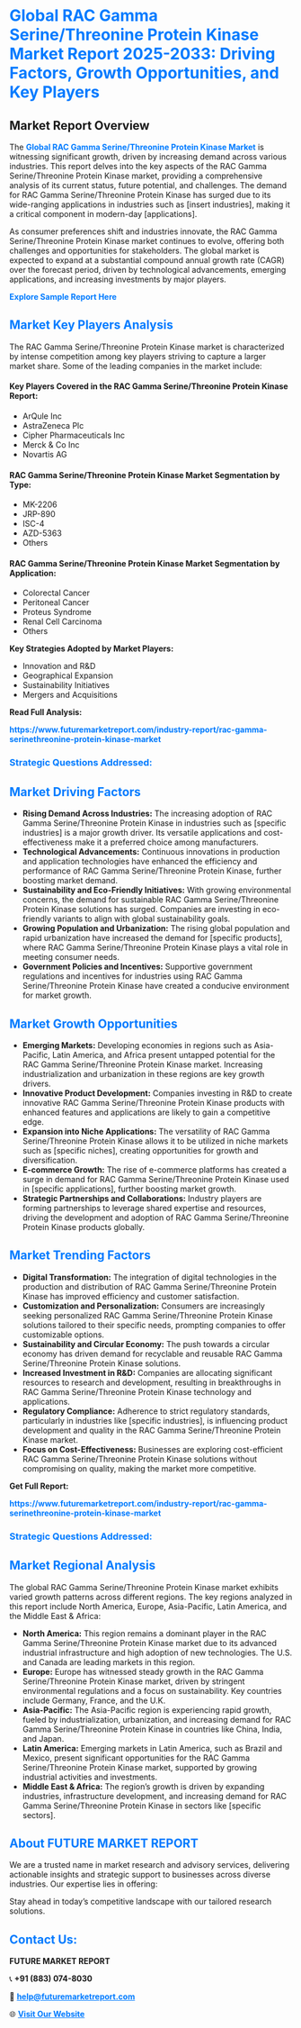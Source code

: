 <h1 style="color: #007BFF;">Global RAC Gamma Serine/Threonine Protein Kinase Market Report 2025-2033: Driving Factors, Growth Opportunities, and Key Players</h1>

<section id="overview">
<h2>Market Report Overview</h2>
<p>The <a href="https://www.futuremarketreport.com/industry-report/rac-gamma-serinethreonine-protein-kinase-market" style="color: #007BFF; text-decoration: none;"><strong>Global RAC Gamma Serine/Threonine Protein Kinase Market</strong></a> is witnessing significant growth, driven by increasing demand across various industries. This report delves into the key aspects of the RAC Gamma Serine/Threonine Protein Kinase market, providing a comprehensive analysis of its current status, future potential, and challenges. The demand for RAC Gamma Serine/Threonine Protein Kinase has surged due to its wide-ranging applications in industries such as [insert industries], making it a critical component in modern-day [applications].</p>
<p>As consumer preferences shift and industries innovate, the RAC Gamma Serine/Threonine Protein Kinase market continues to evolve, offering both challenges and opportunities for stakeholders. The global market is expected to expand at a substantial compound annual growth rate (CAGR) over the forecast period, driven by technological advancements, emerging applications, and increasing investments by major players.</p>
</section>

<section id="overview">
<p><a href="https://www.futuremarketreport.com/request-sample/reportId=53017" style="color: #007BFF; text-decoration: none;"><strong>Explore Sample Report Here</strong></a></p>
</section>

<section id="key-players">
<h2 style="color: #007BFF;">Market Key Players Analysis</h2>
<p>The RAC Gamma Serine/Threonine Protein Kinase market is characterized by intense competition among key players striving to capture a larger market share. Some of the leading companies in the market include:</p>
<h4>Key Players Covered in the RAC Gamma Serine/Threonine Protein Kinase Report:</h4>
<ul><li>ArQule Inc</li><li>AstraZeneca Plc</li><li>Cipher Pharmaceuticals Inc</li><li>Merck &amp; Co Inc</li><li>Novartis AG</li></ul>
<h4>RAC Gamma Serine/Threonine Protein Kinase Market Segmentation by Type:</h4>
<ul><li>MK-2206</li><li>JRP-890</li><li>ISC-4</li><li>AZD-5363</li><li>Others</li></ul>

<h4>RAC Gamma Serine/Threonine Protein Kinase Market Segmentation by Application:</h4>
<ul><li>Colorectal Cancer</li><li>Peritoneal Cancer</li><li>Proteus Syndrome</li><li>Renal Cell Carcinoma</li><li>Others</li></ul>
<p><strong>Key Strategies Adopted by Market Players:</strong></p>
<ul>
<li>Innovation and R&D</li>
<li>Geographical Expansion</li>
<li>Sustainability Initiatives</li>
<li>Mergers and Acquisitions</li>
</ul>
</section>

<section>
<p><strong>Read Full Analysis: </strong></p><a href="https://www.futuremarketreport.com/industry-report/rac-gamma-serinethreonine-protein-kinase-market" style="color: #007BFF; text-decoration: none;"><strong>https://www.futuremarketreport.com/industry-report/rac-gamma-serinethreonine-protein-kinase-market</strong></a>
<h3 style="color: #007BFF;">Strategic Questions Addressed:</h3>
</section>

<section id="driving-factors">
<h2 style="color: #007BFF;">Market Driving Factors</h2>
<ul>
<li><strong>Rising Demand Across Industries:</strong> The increasing adoption of RAC Gamma Serine/Threonine Protein Kinase in industries such as [specific industries] is a major growth driver. Its versatile applications and cost-effectiveness make it a preferred choice among manufacturers.</li>
<li><strong>Technological Advancements:</strong> Continuous innovations in production and application technologies have enhanced the efficiency and performance of RAC Gamma Serine/Threonine Protein Kinase, further boosting market demand.</li>
<li><strong>Sustainability and Eco-Friendly Initiatives:</strong> With growing environmental concerns, the demand for sustainable RAC Gamma Serine/Threonine Protein Kinase solutions has surged. Companies are investing in eco-friendly variants to align with global sustainability goals.</li>
<li><strong>Growing Population and Urbanization:</strong> The rising global population and rapid urbanization have increased the demand for [specific products], where RAC Gamma Serine/Threonine Protein Kinase plays a vital role in meeting consumer needs.</li>
<li><strong>Government Policies and Incentives:</strong> Supportive government regulations and incentives for industries using RAC Gamma Serine/Threonine Protein Kinase have created a conducive environment for market growth.</li>
</ul>
</section>

<section id="growth-opportunities">
<h2 style="color: #007BFF;">Market Growth Opportunities</h2>
<ul>
<li><strong>Emerging Markets:</strong> Developing economies in regions such as Asia-Pacific, Latin America, and Africa present untapped potential for the RAC Gamma Serine/Threonine Protein Kinase market. Increasing industrialization and urbanization in these regions are key growth drivers.</li>
<li><strong>Innovative Product Development:</strong> Companies investing in R&D to create innovative RAC Gamma Serine/Threonine Protein Kinase products with enhanced features and applications are likely to gain a competitive edge.</li>
<li><strong>Expansion into Niche Applications:</strong> The versatility of RAC Gamma Serine/Threonine Protein Kinase allows it to be utilized in niche markets such as [specific niches], creating opportunities for growth and diversification.</li>
<li><strong>E-commerce Growth:</strong> The rise of e-commerce platforms has created a surge in demand for RAC Gamma Serine/Threonine Protein Kinase used in [specific applications], further boosting market growth.</li>
<li><strong>Strategic Partnerships and Collaborations:</strong> Industry players are forming partnerships to leverage shared expertise and resources, driving the development and adoption of RAC Gamma Serine/Threonine Protein Kinase products globally.</li>
</ul>
</section>

<section id="trending-factors">
<h2 style="color: #007BFF;">Market Trending Factors</h2>
<ul>
<li><strong>Digital Transformation:</strong> The integration of digital technologies in the production and distribution of RAC Gamma Serine/Threonine Protein Kinase has improved efficiency and customer satisfaction.</li>
<li><strong>Customization and Personalization:</strong> Consumers are increasingly seeking personalized RAC Gamma Serine/Threonine Protein Kinase solutions tailored to their specific needs, prompting companies to offer customizable options.</li>
<li><strong>Sustainability and Circular Economy:</strong> The push towards a circular economy has driven demand for recyclable and reusable RAC Gamma Serine/Threonine Protein Kinase solutions.</li>
<li><strong>Increased Investment in R&D:</strong> Companies are allocating significant resources to research and development, resulting in breakthroughs in RAC Gamma Serine/Threonine Protein Kinase technology and applications.</li>
<li><strong>Regulatory Compliance:</strong> Adherence to strict regulatory standards, particularly in industries like [specific industries], is influencing product development and quality in the RAC Gamma Serine/Threonine Protein Kinase market.</li>
<li><strong>Focus on Cost-Effectiveness:</strong> Businesses are exploring cost-efficient RAC Gamma Serine/Threonine Protein Kinase solutions without compromising on quality, making the market more competitive.</li>
</ul>
</section>

<section>
<p><strong>Get Full Report: </strong></p><a href="https://www.futuremarketreport.com/industry-report/rac-gamma-serinethreonine-protein-kinase-market" style="color: #007BFF; text-decoration: none;"><strong>https://www.futuremarketreport.com/industry-report/rac-gamma-serinethreonine-protein-kinase-market</strong></a>
<h3 style="color: #007BFF;">Strategic Questions Addressed:</h3>
</section>


<section id="regional-analysis">
<h2 style="color: #007BFF;">Market Regional Analysis</h2>
<p>The global RAC Gamma Serine/Threonine Protein Kinase market exhibits varied growth patterns across different regions. The key regions analyzed in this report include North America, Europe, Asia-Pacific, Latin America, and the Middle East & Africa:</p>
<ul>
<li><strong>North America:</strong> This region remains a dominant player in the RAC Gamma Serine/Threonine Protein Kinase market due to its advanced industrial infrastructure and high adoption of new technologies. The U.S. and Canada are leading markets in this region.</li>
<li><strong>Europe:</strong> Europe has witnessed steady growth in the RAC Gamma Serine/Threonine Protein Kinase market, driven by stringent environmental regulations and a focus on sustainability. Key countries include Germany, France, and the U.K.</li>
<li><strong>Asia-Pacific:</strong> The Asia-Pacific region is experiencing rapid growth, fueled by industrialization, urbanization, and increasing demand for RAC Gamma Serine/Threonine Protein Kinase in countries like China, India, and Japan.</li>
<li><strong>Latin America:</strong> Emerging markets in Latin America, such as Brazil and Mexico, present significant opportunities for the RAC Gamma Serine/Threonine Protein Kinase market, supported by growing industrial activities and investments.</li>
<li><strong>Middle East & Africa:</strong> The region’s growth is driven by expanding industries, infrastructure development, and increasing demand for RAC Gamma Serine/Threonine Protein Kinase in sectors like [specific sectors].</li>
</ul>
</section>

<footer>
<h2 style="color: #007BFF;">About FUTURE MARKET REPORT</h2>
<p>We are a trusted name in market research and advisory services, delivering actionable insights and strategic support to businesses across diverse industries. Our expertise lies in offering:</p>

<p>Stay ahead in today’s competitive landscape with our tailored research solutions.</p>

<h2 style="color: #007BFF;">Contact Us:</h2>
<p><strong>FUTURE MARKET REPORT</strong></p>
<p>📞 <strong>+91 (883) 074-8030</strong></p>
<p>📧 <strong><a href="mailto:help@futuremarketreport.com" style="color: #007BFF;">help@futuremarketreport.com</a></strong></p>
<p>🌐 <strong><a href="https://www.futuremarketreport.com/" style="color: #007BFF;">Visit Our Website</a></strong></p>
</footer>
